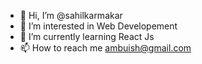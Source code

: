 - 👋 Hi, I’m @sahilkarmakar
- 👀 I’m interested in Web Developement
- 🌱 I’m currently learning React Js
- 📫 How to reach me ambuish@gmail.com


<!---
sahilkarmakar/sahilkarmakar is a ✨ special ✨ repository because its `README.md` (this file) appears on your GitHub profile.
You can click the Preview link to take a look at your changes.
--->
